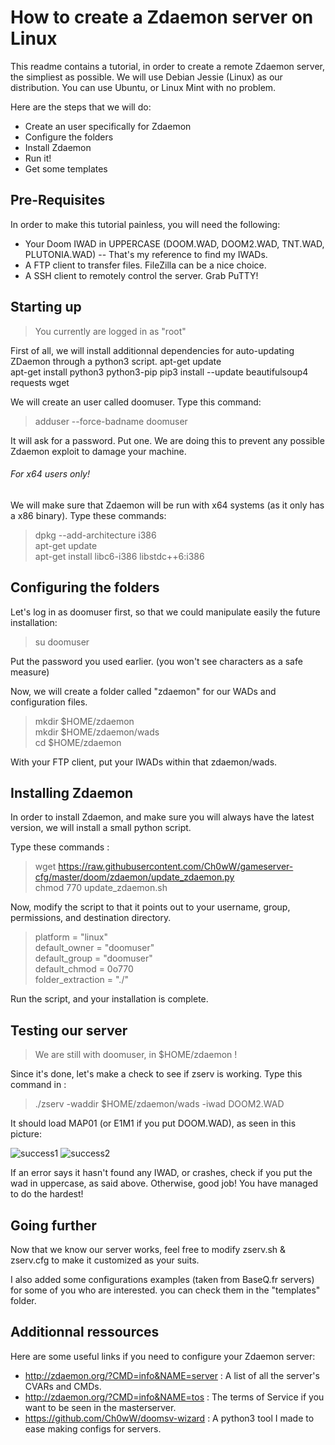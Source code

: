 # How to create a Zdaemon server on Linux

This readme contains a tutorial, in order to create a remote Zdaemon server, the simpliest as possible.
We will use Debian Jessie (Linux) as our distribution. You can use Ubuntu, or Linux Mint with no problem.

Here are the steps that we will do:
- Create an user specifically for Zdaemon
- Configure the folders
- Install Zdaemon
- Run it!
- Get some templates


## Pre-Requisites

In order to make this tutorial painless, you will need the following:
- Your Doom IWAD in UPPERCASE (DOOM.WAD, DOOM2.WAD, TNT.WAD, PLUTONIA.WAD) -- That's my reference to find my IWADs.
- A FTP client to transfer files. FileZilla can be a nice choice.
- A SSH client to remotely control the server. Grab PuTTY!

## Starting up

>You currently are logged in as "root"

First of all, we will install additionnal dependencies for auto-updating ZDaemon through a python3 script.
apt-get update<br />
apt-get install python3 python3-pip
pip3 install --update beautifulsoup4 requests wget

We will create an user called doomuser. Type this command:
> adduser --force-badname doomuser 

It will ask for a password. Put one. 
We are doing this to prevent any possible Zdaemon exploit to damage your machine. 

###### For x64 users only!
We will make sure that Zdaemon will be run with x64 systems (as it only has a x86 binary). Type these commands:
> dpkg --add-architecture i386<br />
apt-get update<br />
apt-get install libc6-i386 libstdc++6:i386

## Configuring the folders

Let's log in as doomuser first, so that we could manipulate easily the future installation:

> su doomuser

Put the password you used earlier. (you won't see characters as a safe measure)

Now, we will create a folder called "zdaemon" for our WADs and configuration files.

> mkdir $HOME/zdaemon <br />
mkdir $HOME/zdaemon/wads <br />
cd $HOME/zdaemon

With your FTP client, put your IWADs within that zdaemon/wads.

## Installing Zdaemon

In order to install Zdaemon, and make sure you will always have the latest version, we will install a small python script.

Type these commands :
> wget https://raw.githubusercontent.com/Ch0wW/gameserver-cfg/master/doom/zdaemon/update_zdaemon.py<br />
chmod 770 update_zdaemon.sh

Now, modify the script to that it points out to your username, group, permissions, and destination directory.
>platform = "linux" <br />
default_owner = "doomuser"<br />
default_group = "doomuser"<br />
default_chmod = 0o770<br />
folder_extraction = "./"

Run the script, and your installation is complete.

## Testing our server

> We are still with doomuser, in $HOME/zdaemon !

Since it's done, let's make a check to see if zserv is working. Type this command in :
> ./zserv -waddir $HOME/zdaemon/wads -iwad DOOM2.WAD

It should load MAP01 (or E1M1 if you put DOOM.WAD), as seen in this picture:

![success1](https://raw.githubusercontent.com/Ch0wW/gameserver-cfg/master/doom/zdaemon/images/consolesuccess.PNG)
![success2](https://raw.githubusercontent.com/Ch0wW/gameserver-cfg/master/doom/zdaemon/images/mastersuccess.png)

If an error says it hasn't found any IWAD, or crashes, check if you put the wad in uppercase, as said above. Otherwise, good job! You have managed to do the hardest!

## Going further

Now that we know our server works, feel free to modify zserv.sh & zserv.cfg to make it customized as your suits.

I also added some configurations examples (taken from BaseQ.fr servers) for some of you who are interested. you can check them in the "templates" folder.

## Additionnal ressources

Here are some useful links if you need to configure your Zdaemon server:
- http://zdaemon.org/?CMD=info&NAME=server : A list of all the server's CVARs and CMDs.
- http://zdaemon.org/?CMD=info&NAME=tos : The terms of Service if you want to be seen in the masterserver.
- https://github.com/Ch0wW/doomsv-wizard : A python3 tool I made to ease making configs for servers.
